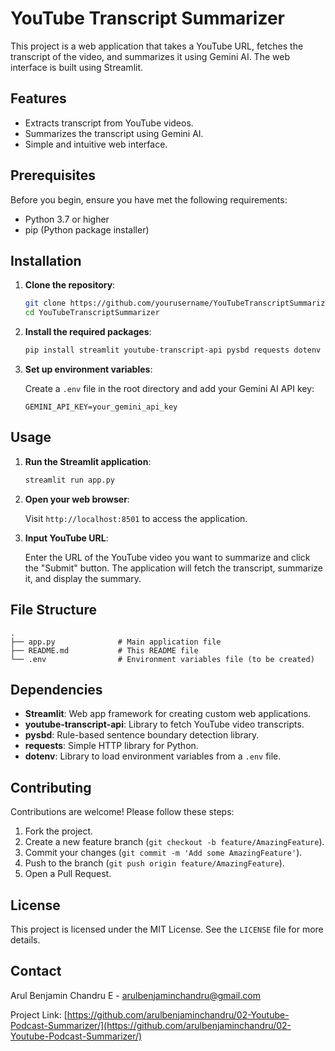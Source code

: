 # YouTube Transcript Summarizer

This project is a web application that takes a YouTube URL, fetches the transcript of the video, and summarizes it using Gemini AI. The web interface is built using Streamlit.

## Features

- Extracts transcript from YouTube videos.
- Summarizes the transcript using Gemini AI.
- Simple and intuitive web interface.

## Prerequisites

Before you begin, ensure you have met the following requirements:

- Python 3.7 or higher
- pip (Python package installer)

## Installation

1. **Clone the repository**:

    ```bash
    git clone https://github.com/yourusername/YouTubeTranscriptSummarizer.git
    cd YouTubeTranscriptSummarizer
    ```

2. **Install the required packages**:

    ```bash
    pip install streamlit youtube-transcript-api pysbd requests dotenv
    ```

3. **Set up environment variables**:

    Create a `.env` file in the root directory and add your Gemini AI API key:

    ```plaintext
    GEMINI_API_KEY=your_gemini_api_key
    ```

## Usage

1. **Run the Streamlit application**:

    ```bash
    streamlit run app.py
    ```

2. **Open your web browser**:

    Visit `http://localhost:8501` to access the application.

3. **Input YouTube URL**:

    Enter the URL of the YouTube video you want to summarize and click the "Submit" button. The application will fetch the transcript, summarize it, and display the summary.

## File Structure

```
.
├── app.py              # Main application file
├── README.md           # This README file
└── .env                # Environment variables file (to be created)
```

## Dependencies

- **Streamlit**: Web app framework for creating custom web applications.
- **youtube-transcript-api**: Library to fetch YouTube video transcripts.
- **pysbd**: Rule-based sentence boundary detection library.
- **requests**: Simple HTTP library for Python.
- **dotenv**: Library to load environment variables from a `.env` file.

## Contributing

Contributions are welcome! Please follow these steps:

1. Fork the project.
2. Create a new feature branch (`git checkout -b feature/AmazingFeature`).
3. Commit your changes (`git commit -m 'Add some AmazingFeature'`).
4. Push to the branch (`git push origin feature/AmazingFeature`).
5. Open a Pull Request.

## License

This project is licensed under the MIT License. See the `LICENSE` file for more details.

## Contact

Arul Benjamin Chandru E - [arulbenjaminchandru@gmail.com](mailto:arulbenjaminchandru@gmail.com)

Project Link: [https://github.com/arulbenjaminchandru/02-Youtube-Podcast-Summarizer/](https://github.com/arulbenjaminchandru/02-Youtube-Podcast-Summarizer/)
